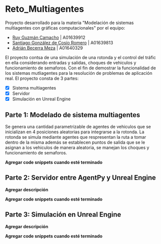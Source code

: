 # Reto_Multiagentes

Proyecto desarrollado para la materia "Modelación de sistemas multiagentes con gráficas computacionales" por el equipo:

- [Ruy Guzmán Camacho](https://github.com/Ruy-GC) | A01639912
- [Santiago González de Cosío Romero](https://github.com/sant-gdc) | A01639813
- [Adrián Becerra Meza](https://github.com/AdrianBecerra411) | A01640329

El proyecto contsa de una simulación de una rotonda y el control del tráfic en ella considerando entradas y salidas, choques de vehiculos y funcionamiento de semaforos. Con el fin de demostrar la funcionalidad de los sistemas mutliagentes para la resolución de problemas de aplicación real. El proyecto consta de 3 partes: 
 - [x] Sistema multiagentes
 - [x] Servidor 
 - [x] Simulación en Unreal Engine

## Parte 1: Modelado de sistema multiagentes

Se genera una cantidad parametrizable de agentes de vehiculos que se inicializan en 4 posiciones aleatorias para integrarse a la rotonda. La rotonda se simula mediante agentes que respresentan la ruta a tomar dentro de la misma además se establecen puntos de salida que se le asignan a los vehiculos de manera aleatoria, se manejan los choques y funcionamiento de semaforos.

**Agregar code snippets cuando esté terminado**

## Parte 2: Servidor entre AgentPy y Unreal Engine
**Agregar descripción**

**Agregar code snippets cuando esté terminado**

## Parte 3: Simulación en Unreal Engine
**Agregar descripción**

**Agregar code snippets cuando esté terminado**



